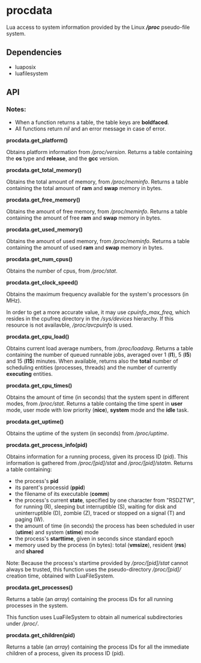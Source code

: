 # procdata
Lua access to system information provided by the Linux _**/proc**_ pseudo-file system.

## Dependencies

- luaposix
- luafilesystem

## API

### Notes: ###

- When a function returns a table, the table keys are **boldfaced**.
- All functions return _nil_ and an error message in case of error.

**procdata.get_platform()**

Obtains platform information from _/proc/version_. Returns a table containing the **os** type and **release**, and the **gcc** version.

**procdata.get_total_memory()**

Obtains the total amount of memory, from _/proc/meminfo_. Returns a table containing the total amount of **ram** and **swap** memory in bytes.

**procdata.get_free_memory()**

Obtains the amount of free memory, from _/proc/meminfo_. Returns a table containing the amount of free **ram** and **swap** memory in bytes.

**procdata.get_used_memory()**

Obtains the amount of used memory, from _/proc/meminfo_. Returns a table containing the amount of used **ram** and **swap** memory in bytes.

**procdata.get_num_cpus()**

Obtains the number of cpus, from _/proc/stat_.

**procdata.get_clock_speed()**

Obtains the maximum frequency available for the system's processors (in MHz).

In order to get a more accurate value, it may use _cpuinfo_max_freq_, which resides in the cpufreq directory in the _/sys/devices_ hierarchy. If this resource is not availavble, _/proc/avcpuinfo_ is used.

**procdata.get_cpu_load()**

Obtains current load average numbers, from _/proc/loadavg_. Returns a table containing the number of queued runnable jobs, averaged over 1 (**l1**), 5 (**l5**) and 15 (**l15**) minutes. When available, returns also the **total** number of scheduling entities (processes, threads) and the number of currently **executing** entities.

**procdata.get_cpu_times()**

Obtains the amount of time (in seconds) that the system spent in different modes, from _/proc/stat_. Returns a table containg the time spent in **user** mode, user mode with low priority (**nice**), **system** mode and the **idle** task.

**procdata.get_uptime()**

Obtains the uptime of the system (in seconds) from _/proc/uptime_.

**procdata.get_process_info(pid)**

Obtains information for a running process, given its process ID (pid). This information is gathered from _/proc/[pid]/stat_ and _/proc/[pid]/statm_. Returns a table containing:
- the process's **pid**
- its parent's processid (**ppid**)
- the filename of its executable (**comm**)
- the process's current **state**, specified by one character from "RSDZTW", for running (R), sleeping but interruptible (S), waiting for disk and uninterruptible (D), zombie (Z), traced or stopped on a signal (T) and paging (W).
- the amount of time (in seconds) the process has been scheduled in user (**utime**) and system (**stime**) mode
- the process's **starttime**, given in seconds since standard epoch
- memory used by the process (in bytes): total (**vmsize**), resident (**rss**) and **shared**
 
Note: Because the process's startime provided by  _/proc/[pid]/stat_ cannot always be trusted, this function uses  the pseudo-directory  _/proc/[pid]/_ creation time, obtained with LuaFileSystem.


**procdata.get_processes()**

Returns a table (an _array_) containing the process IDs for all running processes in the system.

This function uses LuaFileSystem to obtain all numerical subdirectories under _/proc/_.

**procdata.get_children(pid)**

Returns a table (an _array_) containing the process IDs for all the immediate children of a process, given its process ID (pid).







